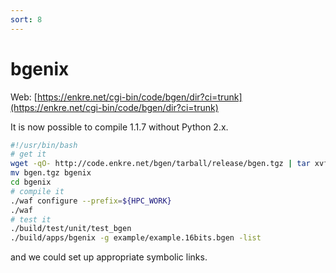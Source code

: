 ```yaml
---
sort: 8
---
```


# bgenix

Web: [https://enkre.net/cgi-bin/code/bgen/dir?ci=trunk](https://enkre.net/cgi-bin/code/bgen/dir?ci=trunk)

It is now possible to compile 1.1.7 without Python 2.x.

```bash
#!/usr/bin/bash
# get it
wget -qO- http://code.enkre.net/bgen/tarball/release/bgen.tgz | tar xvfz -
mv bgen.tgz bgenix
cd bgenix
# compile it
./waf configure --prefix=${HPC_WORK}
./waf
# test it
./build/test/unit/test_bgen
./build/apps/bgenix -g example/example.16bits.bgen -list
```

and we could set up appropriate symbolic links.
